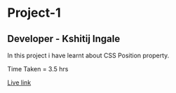 # Project-1

## Developer - Kshitij Ingale

 In this project i have learnt about CSS Position property.

 Time Taken = 3.5 hrs

 [Live link](https://kshitij-project-1.netlify.app/)

